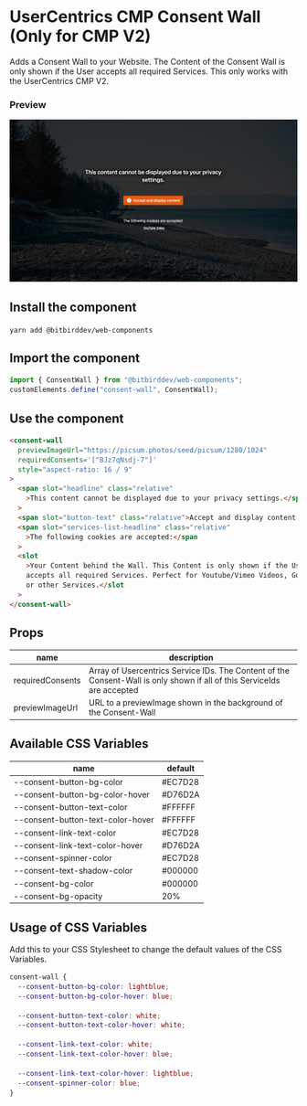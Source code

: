 # UserCentrics CMP Consent Wall (Only for CMP V2)

Adds a Consent Wall to your Website. The Content of the Consent Wall is only shown if the User accepts all required Services. This only works with the UserCentrics CMP V2.

### Preview

![Preview](https://github.com/bitbirddev/web-components/blob/main/lib/components/consent-wall/preview.jpeg?raw=true)

## Install the component

`yarn add @bitbirddev/web-components`

## Import the component

```js
import { ConsentWall } from "@bitbirddev/web-components";
customElements.define("consent-wall", ConsentWall);
```

## Use the component

```html
<consent-wall
  previewImageUrl="https://picsum.photos/seed/picsum/1280/1024"
  requiredConsents='["BJz7qNsdj-7"]'
  style="aspect-ratio: 16 / 9"
>
  <span slot="headline" class="relative"
    >This content cannot be displayed due to your privacy settings.</span
  >
  <span slot="button-text" class="relative">Accept and display content </span>
  <span slot="services-list-headline" class="relative"
    >The following cookies are accepted:</span
  >
  <slot
    >Your Content behind the Wall. This Content is only shown if the User
    accepts all required Services. Perfect for Youtube/Vimeo Videos, Google Maps
    or other Services.</slot
  >
</consent-wall>
```

## Props

| name             | description                                                                                                             |
| ---------------- | ----------------------------------------------------------------------------------------------------------------------- |
| requiredConsents | Array of Usercentrics Service IDs. The Content of the Consent-Wall is only shown if all of this ServiceIds are accepted |
| previewImageUrl  | URL to a previewImage shown in the background of the Consent-Wall                                                       |

## Available CSS Variables

| name                              | default |
| --------------------------------- | ------- |
| --consent-button-bg-color         | #EC7D28 |
| --consent-button-bg-color-hover   | #D76D2A |
| --consent-button-text-color       | #FFFFFF |
| --consent-button-text-color-hover | #FFFFFF |
| --consent-link-text-color         | #EC7D28 |
| --consent-link-text-color-hover   | #D76D2A |
| --consent-spinner-color           | #EC7D28 |
| --consent-text-shadow-color       | #000000 |
| --consent-bg-color                | #000000 |
| --consent-bg-opacity              | 20%     |

## Usage of CSS Variables

Add this to your CSS Stylesheet to change the default values of the CSS Variables.

```css
consent-wall {
  --consent-button-bg-color: lightblue;
  --consent-button-bg-color-hover: blue;

  --consent-button-text-color: white;
  --consent-button-text-color-hover: white;

  --consent-link-text-color: white;
  --consent-link-text-color-hover: blue;

  --consent-link-text-color-hover: lightblue;
  --consent-spinner-color: blue;
}
```
